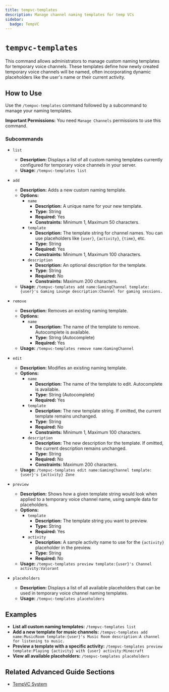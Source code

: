 ```yaml
---
title: tempvc-templates
description: Manage channel naming templates for temp VCs
sidebar:
  badge: TempVC
---
```


# `tempvc-templates`

This command allows administrators to manage custom naming templates for temporary voice channels. These templates define how newly created temporary voice channels will be named, often incorporating dynamic placeholders like the user's name or their current activity.

## How to Use

Use the `/tempvc-templates` command followed by a subcommand to manage your naming templates.

**Important Permissions:** You need `Manage Channels` permissions to use this command.

### Subcommands

*   `list`
    *   **Description:** Displays a list of all custom naming templates currently configured for temporary voice channels in your server.
    *   **Usage:** `/tempvc-templates list`

*   `add`
    *   **Description:** Adds a new custom naming template.
    *   **Options:**
        *   `name`
            *   **Description:** A unique name for your new template.
            *   **Type:** String
            *   **Required:** Yes
            *   **Constraints:** Minimum 1, Maximum 50 characters.
        *   `template`
            *   **Description:** The template string for channel names. You can use placeholders like `{user}`, `{activity}`, `{time}`, etc.
            *   **Type:** String
            *   **Required:** Yes
            *   **Constraints:** Minimum 1, Maximum 100 characters.
        *   `description`
            *   **Description:** An optional description for the template.
            *   **Type:** String
            *   **Required:** No
            *   **Constraints:** Maximum 200 characters.
    *   **Usage:** `/tempvc-templates add name:GamingChannel template:{user}'s Gaming Lounge description:Channel for gaming sessions.`

*   `remove`
    *   **Description:** Removes an existing naming template.
    *   **Options:**
        *   `name`
            *   **Description:** The name of the template to remove. Autocomplete is available.
            *   **Type:** String (Autocomplete)
            *   **Required:** Yes
    *   **Usage:** `/tempvc-templates remove name:GamingChannel`

*   `edit`
    *   **Description:** Modifies an existing naming template.
    *   **Options:**
        *   `name`
            *   **Description:** The name of the template to edit. Autocomplete is available.
            *   **Type:** String (Autocomplete)
            *   **Required:** Yes
        *   `template`
            *   **Description:** The new template string. If omitted, the current template remains unchanged.
            *   **Type:** String
            *   **Required:** No
            *   **Constraints:** Minimum 1, Maximum 100 characters.
        *   `description`
            *   **Description:** The new description for the template. If omitted, the current description remains unchanged.
            *   **Type:** String
            *   **Required:** No
            *   **Constraints:** Maximum 200 characters.
    *   **Usage:** `/tempvc-templates edit name:GamingChannel template:{user}'s {activity} Zone`

*   `preview`
    *   **Description:** Shows how a given template string would look when applied to a temporary voice channel name, using sample data for placeholders.
    *   **Options:**
        *   `template`
            *   **Description:** The template string you want to preview.
            *   **Type:** String
            *   **Required:** Yes
        *   `activity`
            *   **Description:** A sample activity name to use for the `{activity}` placeholder in the preview.
            *   **Type:** String
            *   **Required:** No
    *   **Usage:** `/tempvc-templates preview template:{user}'s Channel activity:Valorant`

*   `placeholders`
    *   **Description:** Displays a list of all available placeholders that can be used in temporary voice channel naming templates.
    *   **Usage:** `/tempvc-templates placeholders`

## Examples

*   **List all custom naming templates:**
    `/tempvc-templates list`
*   **Add a new template for music channels:**
    `/tempvc-templates add name:MusicRoom template:{user}'s Music Room description:A channel for listening to music.`
*   **Preview a template with a specific activity:**
    `/tempvc-templates preview template:Playing {activity} with {user} activity:Minecraft`
*   **View all available placeholders:**
    `/tempvc-templates placeholders`

## Related Advanced Guide Sections

*   [TempVC System](/advanced-guide/server-management/tempvc_system)
